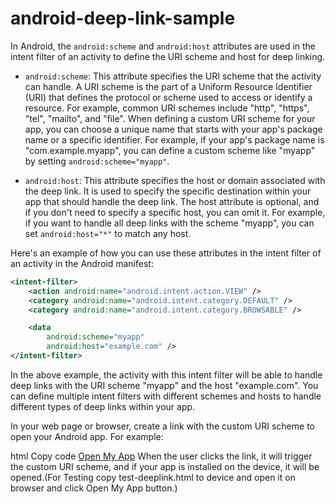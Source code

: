 # android-deep-link-sample
In Android, the `android:scheme` and `android:host` attributes are used in the intent filter of an activity to define the URI scheme and host for deep linking.

- `android:scheme`: This attribute specifies the URI scheme that the activity can handle. A URI scheme is the part of a Uniform Resource Identifier (URI) that defines the protocol or scheme used to access or identify a resource. For example, common URI schemes include "http", "https", "tel", "mailto", and "file". When defining a custom URI scheme for your app, you can choose a unique name that starts with your app's package name or a specific identifier. For example, if your app's package name is "com.example.myapp", you can define a custom scheme like "myapp" by setting `android:scheme="myapp"`.

- `android:host`: This attribute specifies the host or domain associated with the deep link. It is used to specify the specific destination within your app that should handle the deep link. The host attribute is optional, and if you don't need to specify a specific host, you can omit it. For example, if you want to handle all deep links with the scheme "myapp", you can set `android:host="*"` to match any host.

Here's an example of how you can use these attributes in the intent filter of an activity in the Android manifest:

```xml
<intent-filter>
    <action android:name="android.intent.action.VIEW" />
    <category android:name="android.intent.category.DEFAULT" />
    <category android:name="android.intent.category.BROWSABLE" />

    <data
        android:scheme="myapp"
        android:host="example.com" />
</intent-filter>
```

In the above example, the activity with this intent filter will be able to handle deep links with the URI scheme "myapp" and the host "example.com". You can define multiple intent filters with different schemes and hosts to handle different types of deep links within your app.

In your web page or browser, create a link with the custom URI scheme to open your Android app. For example:

html
Copy code
<a href="myapp://open">Open My App</a>
When the user clicks the link, it will trigger the custom URI scheme, and if your app is installed on the device, it will be opened.(For Testing copy test-deeplink.html to device and open it on browser and click Open My App button.)
